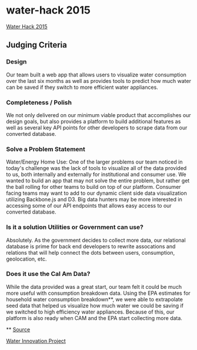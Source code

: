 # water-hack 2015

[Water Hack 2015](https://water-hack-2015.herokuapp.com)

## Judging Criteria

### Design
Our team built a web app that allows users to visualize water consumption over 
the last six months as well as provides tools to predict how much water can be 
saved if they switch to more efficient water appliances.

### Completeness / Polish
We not only delivered on our minimum viable product that accomplishes our design 
goals, but also provides a platform to build additional features as well as several
key API points for other developers to scrape data from our converted database.

### Solve a Problem Statement
Water/Energy Home Use: One of the larger problems our team noticed in today's 
challenge was the lack of tools to visualize all of the data provided to us, both
internally and externally for institutional and consumer use. We wanted to build 
an app that may not solve the entire problem, but rather get the ball rolling for 
other teams to build on top of our platform. Consumer facing teams may want to add 
to our dynamic client side data visualization utilizing Backbone.js and D3. Big data
hunters may be more interested in accessing some of our API endpoints that allows 
easy access to our converted database.

### Is it a solution Utilities or Government can use?
Absolutely. As the government decides to collect more data, our relational database 
is prime for back end developers to rewrite assocations and relations that will
help connect the dots between users, consumption, geolocation, etc. 

### Does it use the Cal Am Data?
While the data provided was a great start, our team felt it could be much more 
useful with consumption breakdown data. Using the EPA estimates for household water
consumption breakdown**, we were able to extrapolate seed data that helped us visualize
how much water we could be saving if we switched to high efficiency water appliances. 
Because of this, our platform is also ready when CAM and the EPA start collecting more data.

** [Source](http://www.epa.gov/WaterSense/pubs/indoor.html)

[Water Innovation Project](http://www.waterinnovationproject.com/hackathon-2/)
